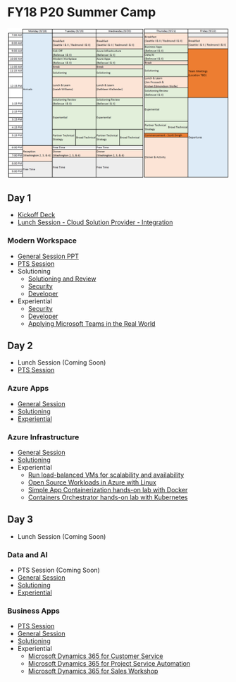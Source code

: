 # FY18 P20 Summer Camp

![Schedule](./img/schedule.png)

## Day 1
 - [Kickoff Deck](./img/P20-KickOff.pptx)
 - [Lunch Session - Cloud Solution Provider - Integration](./ModernWorkplace/CloudSolutionProvider-Integration.pptx)

### Modern Workspace
 - [General Session PPT](./ModernWorkplace/mw-general-session.pptx)
 - [PTS Session](https://aka.ms/OCPMWP)
 - Solutioning
    - [Solutioning and Review](./ModernWorkplace/MW-Solutioning-and-Review-v1.7.pptx)
    - [Security](./ModernWorkplace/security/P20ModernWorkplaceSecurity.pptx )
    - [Developer](./ModernWorkplace/dev/WorkingLife-Balance.pptx)
 - Experiential
    - [Security](./ModernWorkplace/security/)
    - [Developer](./ModernWorkplace/dev/lab1-graph-explorer.md) 
    - [Applying Microsoft Teams in the Real World](./ModernWorkplace/experiential-guide-v2.docx)

## Day 2
 - Lunch Session (Coming Soon)
 - [PTS Session](./AzureIaaS/P20_Tech_Strategy_Wednesday_Apps_Infrastructure.pptm)

### Azure Apps
 - [General Session](./AzurePaaS/General-Session.pptx)
 - [Solutioning](https://1drv.ms/w/s!ApNjXNBDMrWt2zNEDRjyKEpH1Lgm)
 - [Experiential](https://1drv.ms/b/s!ApNjXNBDMrWt2zQbDuj6I_6WHZnR)

### Azure Infrastructure
 - [General Session](./AzureIaaS/General-Session.pptx)
 - [Solutioning](./AzureIaaS/solutioning.html)
 - Experiential
    - [Run load-balanced VMs for scalability and availability](./AzureIaaS/SingleRegionHALab/)
    - [Open Source Workloads in Azure with Linux](./AzureIaaS/AzureOSS/)
    - [Simple App Containerization hands-on lab with Docker](./AzureIaaS/SimpleContainers/)
    - [Containers Orchestrator hands-on lab with Kubernetes](./AzureIaaS/KubernetesContainers/)

## Day 3
 - Lunch Session (Coming Soon)

### Data and AI
 - PTS Session (Coming Soon)
 - [General Session](./DataAi/P20DataAI_keynote_updated.pptx)
 - [Solutioning](./DataAi/)
 - [Experiential](https://github.com/chmitch/p20camp-dataandai)

### Business Apps
 - [PTS Session](http://aka.ms/ocpbusinessapps)
 - [General Session](./BusinessApps/Tribridge-P20-Presentation.pptx)
 - [Solutioning](./BusinessApps/solutioning-scenario.pdf)
 - Experiential
     - [Microsoft Dynamics 365 for Customer Service](./BusinessApps/customer-service.pdf)
     - [Microsoft Dynamics 365 for Project Service Automation](./BusinessApps/project-service-automation.pdf)
     - [Microsoft Dynamics 365 for Sales Workshop](./BusinessApps/sales-workshop.pdf)
